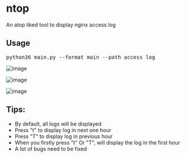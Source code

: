 # ntop
An atop liked tool to display nginx access log

## Usage
<pre>python36 main.py --format main --path access_log</pre>

![image](https://github.com/PerfectiisShit/ntop/tree/master/images/3.PNG)  

![image](https://github.com/PerfectiisShit/ntop/tree/master/images/2.PNG)  

![image](https://github.com/PerfectiisShit/ntop/tree/master/images/1.PNG)  


## Tips: 
* By default, all logs will be displayed
* Press "t" to display log in next one hour
* Press "T" to display log in previous hour
* When you firstly press "t" Or "T", will display the log in the first hour
* A lot of bugs need to be fixed
